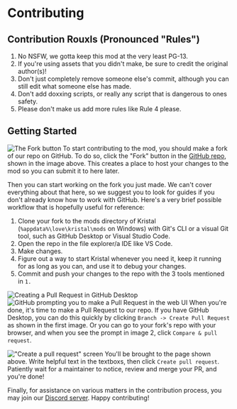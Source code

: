 # Contributing

## Contribution Rouxls (Pronounced "Rules")
1. No NSFW, we gotta keep this mod at the very least PG-13.
2. If you're using assets that you didn't make, be sure to credit the original author(s)!
3. Don't just completely remove someone else's commit, although you can still edit what someone else has made.
4. Don't add doxxing scripts, or really any script that is dangerous to ones safety.
5. Please don't make us add more rules like Rule 4 please.

## Getting Started
![The Fork button](https://cdn.discordapp.com/attachments/909928008893227068/1091744974770548796/image.png)
To start contributing to the mod, you should make a fork of our repo on GitHub. To do so, click the "Fork" button in the [GitHub repo](https://github.com/BrandonK7200/Dark-Place), shown in the image above. This creates a place to host your changes to the mod so you can submit it to here later.

Then you can start working on the fork you just made. We can't cover everything about that here, so we suggest you to look for guides if you don't already know how to work with GitHub. Here's a very brief possible workflow that is hopefully useful for reference:
1. Clone your fork to the mods directory of Kristal (`%appdata%\love\kristal\mods` on Windows) with Git's CLI or a visual Git tool, such as GitHub Desktop or Visual Studio Code.
2. Open the repo in the file explorer/a IDE like VS Code.
3. Make changes.
4. Figure out a way to start Kristal whenever you need it, keep it running for as long as you can, and use it to debug your changes.
5. Commit and push your changes to the repo with the 3 tools mentioned in `1.`

![Creating a Pull Request in GitHub Desktop](https://cdn.discordapp.com/attachments/909928008893227068/1091748358089097346/image.png)
![GitHub prompting you to make a Pull Request in the web UI](https://cdn.discordapp.com/attachments/1090810261763522662/1091742857943068672/image.png)
When you're done, it's time to make a Pull Request to our repo. If you have GitHub Desktop, you can do this quickly by clicking `Branch -> Create Pull Request` as shown in the first image. Or you can go to your fork's repo with your browser, and when you see the prompt in image 2, click `Compare & pull request`.

!["Create a pull request" screen](https://cdn.discordapp.com/attachments/909928008893227068/1091749411920552047/image.png)
You'll be brought to the page shown above. Write helpful text in the textboxs, then click `Create pull request`. Patiently wait for a maintainer to notice, review and merge your PR, and you're done!

Finally, for assistance on various matters in the contribution process, you may join our [Discord server](https://discord.gg/B2scNCB2). Happy contributing!